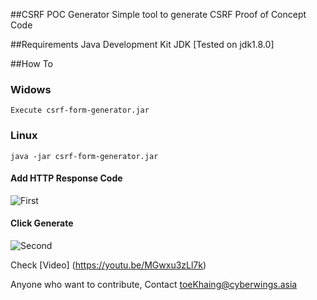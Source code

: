 ##CSRF POC Generator
Simple tool  to generate CSRF Proof of Concept Code


##Requirements
Java Development Kit JDK  [Tested on jdk1.8.0] 

##How To 
### Widows
    Execute csrf-form-generator.jar

### Linux
    java -jar csrf-form-generator.jar


#### Add HTTP Response Code 

![First](https://s14.postimg.org/3u7txi1s1/image.png)

#### Click Generate
![Second](https://s22.postimg.org/d6prehzc1/image.png)


Check [Video] (https://youtu.be/MGwxu3zLl7k)


Anyone who want to contribute, Contact toeKhaing@cyberwings.asia
